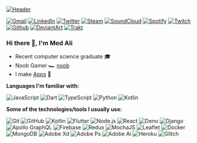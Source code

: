 [![Header](https://media3.giphy.com/media/BHNfhgU63qrks/giphy.gif)](https://www.youtube.com/watch?v=g3BXL3QvQD8)

[![Gmail](https://img.shields.io/badge/-GMAIL-D14836?style=for-the-badge&logo=gmail&logoColor=white)](mailto:soloduocontact@gmail.com)
[![LinkedIn](https://img.shields.io/badge/-LinkedIn-0070ac?style=for-the-badge&logo=linkedin&logoColor=white)](https://www.linkedin.com/in/guerouchi-med-ali/)
[![Twitter](https://img.shields.io/badge/-Twitter-1da1f2?style=for-the-badge&logo=twitter&logoColor=white)](https://twitter.com/Medali84996350)
[![Steam](https://img.shields.io/badge/-Steam-000000?style=for-the-badge&logo=steam&logoColor=white)](https://steamcommunity.com/id/gongsta/)
[![SoundCloud](https://img.shields.io/badge/-SoundCloud-FF3300?style=for-the-badge&logo=soundcloud&logoColor=white)]()
[![Spotify](https://img.shields.io/badge/-Spotify-1db954?style=for-the-badge&logo=spotify&logoColor=white)]()
[![Twitch](https://img.shields.io/badge/-Twitch-9147ff?style=for-the-badge&logo=twitch&logoColor=white)]()
[![Github](https://img.shields.io/badge/-Github-000000?style=for-the-badge&logo=github&logoColor=white)](https://github.com/MedAliG)
[![DeviantArt](https://img.shields.io/badge/-DeviantArt-0fcc47?style=for-the-badge&logo=deviantart&logoColor=white)]()
[![Trakt](https://img.shields.io/badge/-Trakt-ed1c24?style=for-the-badge&logo=trakt&logoColor=white)]()
<img src="https://soloduo-invisible-counter.fly.dev/transp.png?id=skenderl" alt="" style="display: none"/>

### Hi there 👋, I'm Med Ali

- Recent computer science graduate  🎓
- Noob Gamer 🏎️ [noob]()
- I make [Apps](https://play.google.com/store/apps/dev?id=5722813978071911216)  📱

**Languages I'm familiar with:**

![JavaScript](https://img.shields.io/badge/-JavaScript-000000?style=flat&logo=javascript)
![Dart](https://img.shields.io/badge/-Dart-000000?style=flat&logo=Dart&logoColor=0175C2)
![TypeScript](https://img.shields.io/badge/-TypeScript-000000?style=flat&logo=typescript&logoColor=007ACC)
![Python](https://img.shields.io/badge/-Python-000000?style=flat&logo=python)
![Kotlin](https://img.shields.io/badge/-Kotlin-000000?style=flat&logo=kotlin)

**Some of the technologies/tools I usually use:**

![Git](https://img.shields.io/badge/-Git-000000?style=flat&logo=git&logoColor=F05032)
![GitHub](https://img.shields.io/badge/-GitHub-000000?style=flat&logo=github&logoColor=FFFFFF)
![Kotlin](https://img.shields.io/badge/-Kotlin-000000?style=flat&logo=kotlin)
![Flutter](https://img.shields.io/badge/-Flutter-000000?style=flat&logo=Flutter&logoColor=45d1fd)
![Node.js](https://img.shields.io/badge/-Node.js-000000?style=flat&logo=node.js&logoColor=339933)
![React](https://img.shields.io/badge/-React-000000?style=flat&logo=React&logoColor=61DAFB)
![Deno](https://img.shields.io/badge/-Deno-000000?style=flat&logo=deno&logoColor=FFFFFF)
![Django](https://img.shields.io/badge/-Django-000000?style=flat&logo=django&logoColor=2ba977)
![Apollo GraphQL](https://img.shields.io/badge/-Apollo%20GraphQL-000000?style=flat&logo=apollo-graphql&logoColor=white)
![Firebase](https://img.shields.io/badge/-Firebase-000000?style=flat&logo=firebase&logoColor=f8c601)
![Redux](https://img.shields.io/badge/-Redux-000000?style=flat&logo=redux&logoColor=593d88)
![MochaJS](https://img.shields.io/badge/-MochaJS-000000?style=flat&logo=mocha&logoColor=8d6748)
![Leaflet](https://img.shields.io/badge/-Leaflet-000000?style=flat&logo=leaflet&logoColor=84c142)
![Docker](https://img.shields.io/badge/-Docker-000000?style=flat&logo=docker&logoColor=2496ed)
![MongoDB](https://img.shields.io/badge/-MongoDB-000000?style=flat&logo=mongodb&logoColor=10aa50)
![Adobe Xd](https://img.shields.io/badge/-Adobe%20Xd-000000?style=flat&logo=adobe-xd&logoColor=e535ab)
![Adobe Ps](https://img.shields.io/badge/-Adobe%20Ps-000000?style=flat&logo=adobe-photoshop&logoColor=30a3f8)
![Adobe Ai](https://img.shields.io/badge/-Adobe%20Ai-000000?style=flat&logo=adobe-illustrator&logoColor=fe7903)
![Heroku](https://img.shields.io/badge/-Heroku-000000?style=flat&logo=heroku&logoColor=6762a6)
![Glitch](https://img.shields.io/badge/-Glitch-000000?style=flat&logo=glitch&logoColor=e27653)

